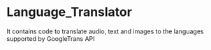 # Language_Translator
 It contains code to translate audio, text and images to the languages supported by GoogleTrans API
